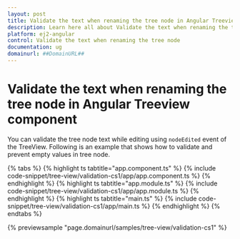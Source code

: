 ```yaml
---
layout: post
title: Validate the text when renaming the tree node in Angular Treeview component | Syncfusion
description: Learn here all about Validate the text when renaming the tree node in Syncfusion Angular Treeview component of Syncfusion Essential JS 2 and more.
platform: ej2-angular
control: Validate the text when renaming the tree node 
documentation: ug
domainurl: ##DomainURL##
---
```


# Validate the text when renaming the tree node in Angular Treeview component

You can validate the tree node text while editing using `nodeEdited` event of the TreeView.
Following is an example that shows how to validate and prevent empty values in tree node.

{% tabs %}
{% highlight ts tabtitle="app.component.ts" %}
{% include code-snippet/tree-view/validation-cs1/app/app.component.ts %}
{% endhighlight %}
{% highlight ts tabtitle="app.module.ts" %}
{% include code-snippet/tree-view/validation-cs1/app/app.module.ts %}
{% endhighlight %}
{% highlight ts tabtitle="main.ts" %}
{% include code-snippet/tree-view/validation-cs1/app/main.ts %}
{% endhighlight %}
{% endtabs %}
  
{% previewsample "page.domainurl/samples/tree-view/validation-cs1" %}